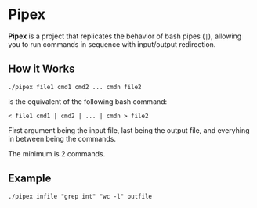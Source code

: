 # Pipex

**Pipex** is a project that replicates the behavior of bash pipes (`|`), allowing you to run commands in sequence with input/output redirection.

## How it Works

`./pipex file1 cmd1 cmd2 ... cmdn file2`

is the equivalent of the following bash command:

`< file1 cmd1 | cmd2 | ... | cmdn > file2`

First argument being the input file, last being the output file, and everyhing in between being the commands.  
  
The minimum is 2 commands.

## Example

`./pipex infile "grep int" "wc -l" outfile`
